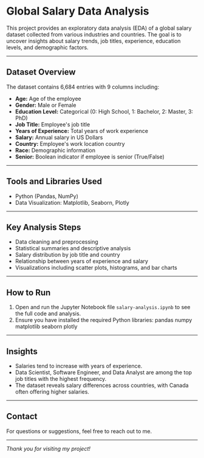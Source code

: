 # Global Salary Data Analysis

This project provides an exploratory data analysis (EDA) of a global salary dataset collected from various industries and countries. The goal is to uncover insights about salary trends, job titles, experience, education levels, and demographic factors.

---

## Dataset Overview

The dataset contains 6,684 entries with 9 columns including:

- **Age:** Age of the employee
- **Gender:** Male or Female
- **Education Level:** Categorical (0: High School, 1: Bachelor, 2: Master, 3: PhD)
- **Job Title:** Employee's job title
- **Years of Experience:** Total years of work experience
- **Salary:** Annual salary in US Dollars
- **Country:** Employee's work location country
- **Race:** Demographic information
- **Senior:** Boolean indicator if employee is senior (True/False)

---

## Tools and Libraries Used

- Python (Pandas, NumPy)
- Data Visualization: Matplotlib, Seaborn, Plotly

---

## Key Analysis Steps

- Data cleaning and preprocessing
- Statistical summaries and descriptive analysis
- Salary distribution by job title and country
- Relationship between years of experience and salary
- Visualizations including scatter plots, histograms, and bar charts

---

## How to Run

1. Open and run the Jupyter Notebook file `salary-analysis.ipynb` to see the full code and analysis.
2. Ensure you have installed the required Python libraries: pandas
numpy
matplotlib
seaborn
plotly


---

## Insights

- Salaries tend to increase with years of experience.
- Data Scientist, Software Engineer, and Data Analyst are among the top job titles with the highest frequency.
- The dataset reveals salary differences across countries, with Canada often offering higher salaries.

---

## Contact

For questions or suggestions, feel free to reach out to me.

---

*Thank you for visiting my project!*
